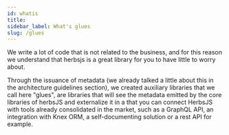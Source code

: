 ```yaml
---
id: whatis
title: ⠀⠀⠀
sidebar_label: What's glues
slug: /glues
---
```


We write a lot of code that is not related to the business, and for this reason we understand that herbsjs is a great library for you to have little to worry about.

Through the issuance of metadata (we already talked a little about this in the architecture guidelines section), we created auxiliary libraries that we call here "glues", are libraries that will see the metadata emitted by the core libraries of herbsJS and externalize it in a that you can connect HerbsJS with tools already consolidated in the market, such as a GraphQL API, an integration with Knex ORM, a self-documenting solution or a rest API for example.